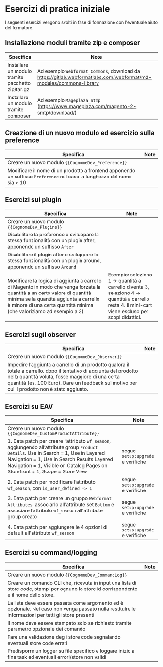 # Esercizi di pratica iniziale

I seguenti esercizi vengono svolti in fase di formazione con l'eventuale aiuto del formatore.

## Installazione moduli tramite zip e composer

| Specifica                                         | Note                                                                                                              |
|---------------------------------------------------|-------------------------------------------------------------------------------------------------------------------|
| Installare un modulo tramite pacchetto zip/tar.gz | Ad esempio `Webformat_Commons`, download da https://gitlab.webformatlabs.com/webformat/m2-modules/commons-library |
| Installare un modulo tramite composer             | Ad esempio `Mageplaza_Stmp` (https://www.mageplaza.com/magento-2-smtp/download/)                                  |

## Creazione di un nuovo modulo ed esercizio sulla preference

| Specifica                                                                                                               | Note |
|-------------------------------------------------------------------------------------------------------------------------|------|
| Creare un nuovo modulo `{{CognomeDev_Preference}}`                                                                      |      |
| Modificare il nome di un prodotto a frontend apponendo un suffisso `Preference` nel caso la lunghezza del nome sia > 10 |      |

## Esercizi sui plugin

| Specifica                                                                                                                                                                                                                                   | Note                                                                                                                                               |
|---------------------------------------------------------------------------------------------------------------------------------------------------------------------------------------------------------------------------------------------|----------------------------------------------------------------------------------------------------------------------------------------------------|
| Creare un nuovo modulo `{{CognomeDev_Plugins}}`                                                                                                                                                                                             |                                                                                                                                                    |
| Disabilitare la preference e sviluppare la stessa funzionalità con un plugin after, apponendo un suffisso `After`                                                                                                                           |                                                                                                                                                    |
| Disabilitare il plugin after e sviluppare la stessa funzionalità con un plugin around, apponendo un suffisso `Around`                                                                                                                       |                                                                                                                                                    |
| Modificare la logica di aggiunta a carrello di Magento in modo che venga forzata la quantità a un certo valore di quantità minima se la quantità aggiunta a carrello è minore di una certa quantità minima (che valoriziamo ad esempio a 3) | Esempio: seleziono 1 -> quantità a carrello diventa 3, seleziono 4 -> quantità a carrello resta 4. Il mini-cart viene escluso per scopi didattici. |

## Esercizi sugli observer

| Specifica                                                                                                                                                                                                                                                                | Note |
|--------------------------------------------------------------------------------------------------------------------------------------------------------------------------------------------------------------------------------------------------------------------------|------|
| Creare un nuovo modulo `{{CognomeDev_Observer}}`                                                                                                                                                                                                                         |      |
| Impedire l’aggiunta a carrello di un prodotto qualora il totale a carrello, dopo il tentativo di aggiunta del prodotto nella quantità voluta, fosse maggiore di una certa quantità (es. 100 Euro). Dare un feedback sul motivo per cui il prodotto non è stato aggiunto. |      |

## Esercizi su EAV

| Specifica                                                                                                                                                                                                                                                           | Note                              |
|---------------------------------------------------------------------------------------------------------------------------------------------------------------------------------------------------------------------------------------------------------------------|-----------------------------------|
| Creare un nuovo modulo `{{CognomeDev_CustomProductAttribute}}`                                                                                                                                                                                                      |                                   |
| 1. Data patch per creare l’attributo `wf_season`, aggiungendo all’attribute group `Product Details`. Use in Search = 1, Use in Layered Navigation = 1, Use in Search Results Layered Navigation = 1, Visible on Catalog Pages on Storefront = 1, Scope = Store View | segue `setup:upgrade` e verifiche |
| 2. Data patch per modificare l’attributo `wf_season`, con `is_user_defined => 1`                                                                                                                                                                                    | segue `setup:upgrade` e verifiche |
| 3. Data patch per creare un gruppo `Webformat Attributes`, associarlo all'attribute set `Bottom` e associare l’attributo `wf_season` all'attribute group creato                                                                                                     | segue `setup:upgrade` e verifiche |
| 4. Data patch per aggiungere le 4 opzioni di default all'attributo `wf_season`                                                                                                                                                                                      | segue `setup:upgrade` e verifiche |

## Esercizi su command/logging

| Specifica                                                                                                                                            | Note |
|------------------------------------------------------------------------------------------------------------------------------------------------------|------|
| Creare un nuovo modulo `{{CognomeDev_CommandLog}}`                                                                                                   |      |
| Creare un comando CLI che, ricevuta in input una lista di store code, stampi per ognuno lo store id corrispondente e il nome dello store.            |      |
| La lista deve essere passata come argomento ed è opzionale. Nel caso non venga passato nulla restituire le informazioni per tutti gli store presenti |      |
| Il nome deve essere stampato solo se richiesto tramite parametro opzionale del comando                                                               |      |
| Fare una validazione degli store code segnalando eventuali store code errati                                                                         |      |
| Predisporre un logger su file specifico e loggare inizio a fine task ed eventuali errori/store non validi                                            |      |




